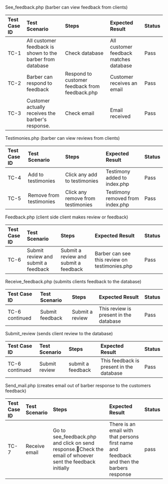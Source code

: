 See\_feedback.php (barber can view feedback from clients)

| Test Case ID | Test Scenario | Steps | Expected Result | Status |
| :---- | :---- | :---- | :---- | :---- |
| TC-1 | All customer feedback is shown to the barber from database | Check database | All customer feedback matches database | Pass |
| TC-2 | Barber can respond to feedback | Respond to customer feedback from feedback.php | Customer receives an email | Pass |
| TC-3 | Customer actually receives the barber's response. | Check email | Email received | Pass |

Testimonies.php (barber can view reviews from clients)

| Test Case ID | Test Scenario | Steps | Expected Result | Status |
| :---- | :---- | :---- | :---- | :---- |
| TC-4 | Add to testimonies | Click any add to testimonies | Testimony added to index.php | Pass |
| TC-5 | Remove from testimonies | Click any remove from testimonies | Testimony removed from index.php | Pass |

Feedback.php (client side client makes review or feedback)

| Test Case ID | Test Scenario | Steps | Expected Result | Status |
| :---- | :---- | :---- | :---- | :---- |
| TC-6 | Submit review and submit a feedback | Submit a review and submit a feedback | Barber can see this review on testimonies.php | Pass |

Receive\_feedback.php (submits clients feedback to the database)

| Test Case ID | Test Scenario | Steps | Expected Result | Status |
| :---- | :---- | :---- | :---- | :---- |
| TC-6 continued | Submit feedback | Submit a review  | This review is present in the database | Pass |

Submit\_review (sends client review to the database) 

| Test Case ID | Test Scenario | Steps | Expected Result | Status |
| :---- | :---- | :---- | :---- | :---- |
| TC-6 continued | Submit review | submit a feedback | This feedback is present in the database | Pass |

Send\_mail.php (creates email out of barber response to the customers feedback)

| Test Case ID | Test Scenario | Steps | Expected Result | Status |
| :---- | :---- | :---- | :---- | :---- |
| TC-7 | Receive email | Go to see\_feedback.php and click on send response.Check the email of whoever sent the feedback initially | There is an email with that persons first name and feedback and then the barbers response | pass |

